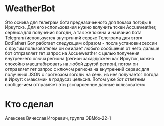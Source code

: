 # WeatherBot
Это основа для телеграм бота предназаченного для показа погоды в Иркутске. Для его использования нужно получить токен Accueweather, сервиса для получения погоды, а так же токена и названия бота Telegram (используется внутренний сервис Телеграма для этого BotFather)
Бот работает следующим образом - после установки сессии с другим пользователем он ожидает любого сообщения от него, дальше бот отправляет гет запрос на Accueweather с целью получения внутреннего ключа региона (регион захардкожен как Иркутск, можно спокойно масштабировать на любой другой регион), потом он отправляет гет запрос с
ключом региона на внутренний сервис для получения JSON с прогнозом погоды на день, из неё получается погода в Иркутск макс/мин в градусах цельсия. Потом уже бот ответным сообщением отправляет эти распарсенные данные пользователю 
# Кто сделал
Алексеев Вячеслав Игоревич, группа ЭВМбз-22-1
